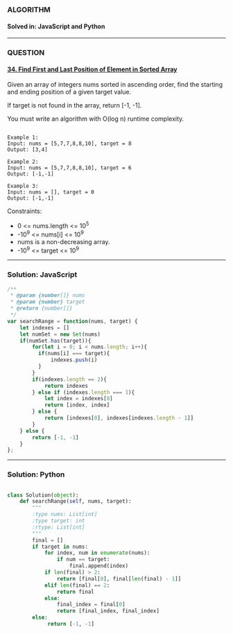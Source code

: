### ALGORITHM
#### Solved in: JavaScript and Python
-----
### QUESTION

#### [34. Find First and Last Position of Element in Sorted Array](https://leetcode.com/problems/find-first-and-last-position-of-element-in-sorted-array/)

Given an array of integers nums sorted in ascending order, find the starting and ending position of a given target value.

If target is not found in the array, return [-1, -1].

You must write an algorithm with O(log n) runtime complexity.

``` 

Example 1:
Input: nums = [5,7,7,8,8,10], target = 8
Output: [3,4]

Example 2:
Input: nums = [5,7,7,8,8,10], target = 6
Output: [-1,-1]

Example 3:
Input: nums = [], target = 0
Output: [-1,-1]

```

Constraints:

* 0 <= nums.length <= 10<sup>5</sup>
* -10<sup>9</sup> <= nums[i] <= 10<sup>9</sup>
* nums is a non-decreasing array.
* -10<sup>9</sup> <= target <= 10<sup>9</sup>

-----

### Solution: JavaScript

```js
/**
 * @param {number[]} nums
 * @param {number} target
 * @return {number[]}
 */
var searchRange = function(nums, target) {
    let indexes = []
    let numSet = new Set(nums)
    if(numSet.has(target)){
        for(let i = 0; i < nums.length; i++){
          if(nums[i] === target){
              indexes.push(i)
          }
        }
        if(indexes.length == 2){
            return indexes
        } else if (indexes.length === 1){
            let index = indexes[0]
            return [index, index]
        } else {
            return [indexes[0], indexes[indexes.length - 1]]
        }
    } else {
        return [-1, -1]
    }
};

```

-----

### Solution: Python

```py

class Solution(object):
    def searchRange(self, nums, target):
        """
        :type nums: List[int]
        :type target: int
        :rtype: List[int]
        """
        final = []
        if target in nums:
            for index, num in enumerate(nums):
                if num == target:
                    final.append(index)
            if len(final) > 2:
                return [final[0], final[len(final) - 1]]
            elif len(final) == 2:
                return final
            else:
                final_index = final[0]
                return [final_index, final_index]
        else:
             return [-1, -1]
        
```
